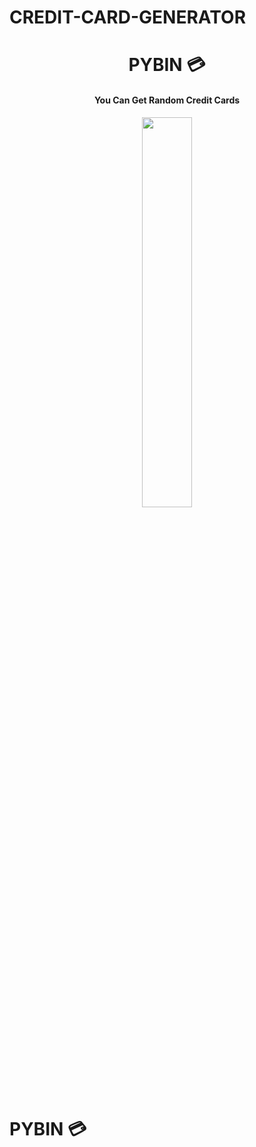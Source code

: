# CREDIT-CARD-GENERATOR
 

<h1 align="center"> PYBIN 💳 </h1>

<h4 align="center"> You Can Get Random Credit Cards </h4>


<p style="text-align:center;" align="center">
   <img align="center" src="https://cdn.jsdelivr.net/gh/sachinsenall/picx-images-hosting@master/20230518/Untitled design (2).3trcpljj17m0.jpg" height="40%" width="40%" />
</p>


# PYBIN 💳


